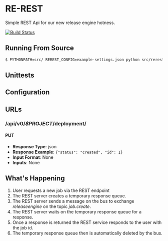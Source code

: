 # RE-REST
Simple REST Api for our new release engine hotness.

[![Build Status](https://api.travis-ci.org/RHInception/re-rest.png)](https://travis-ci.org/RHInception/re-rest/)

## Running From Source
```bash
$ PYTHONPATH=src/ REREST_CONFIG=example-settings.json python src/rerest/app.py
```

## Unittests

## Configuration

## URLs
### /api/v0/*$PROJECT*/deployment/

#### PUT
* **Response Type**: json
* **Response Example**: ```{"status": "created", "id": 1}```
* **Input Format**: None
* **Inputs**: None


## What's Happening

1. User requests a new job via the REST endpoint
2. The REST server creates a temporary response queue.
3. The REST server sends a message on the bus to exchange *releaseengine* on the topic *job.create*.
4. The REST server waits on the temporary response queue for a response.
5. Once a response is returned the REST service responds to the user with the job id.
6. The temporary response queue then is automatically deleted by the bus.

